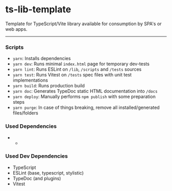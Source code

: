 # ts-lib-template
Template for TypeScript/Vite library available for consumption by SPA's or web apps.

---

### Scripts

* `yarn`: Installs dependencies
* `yarn dev`: Runs minimal `index.html` page for temporary dev-tests
* `yarn lint`: Runs ESLint on `/lib`, `/scripts` and `/tests` sources
* `yarn test`: Runs Vitest on `/tests` spec files with unit test implementations
* `yarn build`: Runs production build
* `yarn doc`: Generates TypeDoc static HTML documentation into `/docs`
* `yarn deploy`: Manually performs `npm publish` with some preparation steps
* `yarn purge`: In case of things breaking, remove all installed/generated files/folders

### Used Dependencies

* -

### Used Dev Dependencies

* TypeScript
* ESLint (base, typescript, stylistic)
* TypeDoc (and plugins)
* Vitest
